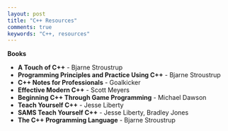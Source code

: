 ```yaml
---
layout: post
title: "C++ Resources"
comments: true
keywords: "C++, resources"
---
```


__Books__

- __A Touch of C++__ - Bjarne Stroustrup
- __Programming Principles and Practice Using C++__ - Bjarne Stroustrup
- __C++ Notes for Professionals__ - Goalkicker
- __Effective Modern C++__ - Scott Meyers
- __Beginning C++ Through Game Programming__ - Michael Dawson
- __Teach Yourself C++__ - Jesse Liberty
- __SAMS Teach Yourself C++__ - Jesse Liberty, Bradley Jones
- __The C++ Programming Language__ - Bjarne Stroustrup
